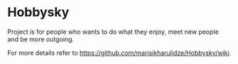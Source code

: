 # Hobbysky
Project is for people who wants to do what they enjoy, meet new people and be more outgoing.


For more details refer to https://github.com/marisikharulidze/Hobbysky/wiki.
